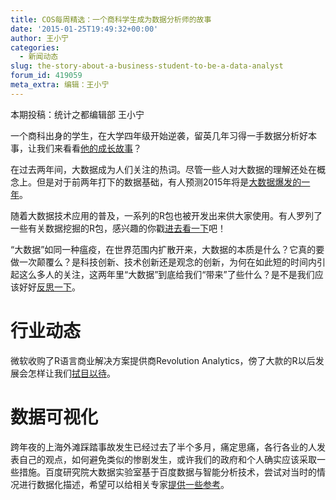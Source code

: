 ```yaml
---
title: COS每周精选：一个商科学生成为数据分析师的故事
date: '2015-01-25T19:49:32+00:00'
author: 王小宁
categories:
  - 新闻动态
slug: the-story-about-a-business-student-to-be-a-data-analyst
forum_id: 419059
meta_extra: 编辑：王小宁
---
```


本期投稿：统计之都编辑部 王小宁

一个商科出身的学生，在大学四年级开始逆袭，留英几年习得一手数据分析好本事，让我们来看看[他的成长故事](http://www.zhihu.com/question/27573926)？

在过去两年间，大数据成为人们关注的热词。尽管一些人对大数据的理解还处在概念上。但是对于前两年打下的数据基础，有人预测2015年将是[大数据爆发的一年](http://www.36dsj.com/archives/21652)。


随着大数据技术应用的普及，一系列的R包也被开发出来供大家使用。有人罗列了一些有关数据挖掘的R包，感兴趣的你戳[进去看一下](http://www.36dsj.com/archives/21400)吧！

“大数据”如同一种瘟疫，在世界范围内扩散开来，大数据的本质是什么？它真的要做一次颠覆么？是科技创新、技术创新还是观念的创新，为何在如此短的时间内引起这么多人的关注，这两年里“大数据”到底给我们“带来”了些什么？是不是我们应该好好[反思一下](http://www.36dsj.com/archives/21470)。

# 行业动态

微软收购了R语言商业解决方案提供商Revolution Analytics，傍了大款的R以后发展会怎样让我们[拭目以待](http://blogs.microsoft.com/blog/2015/01/23/microsoft-acquire-revolution-analytics-help-customers-find-big-data-value-advanced-statistical-analysis/?from=groupmessage&isappinstalled=0)。

# 数据可视化

跨年夜的上海外滩踩踏事故发生已经过去了半个多月，痛定思痛，各行各业的人发表自己的观点，如何避免类似的惨剧发生，或许我们的政府和个人确实应该采取一些措施。百度研究院大数据实验室基于百度数据与智能分析技术，尝试对当时的情况进行数据化描述，希望可以给相关专家[提供一些参考](http://www.csdn.net/article/a/2015-01-22/15822272)。

